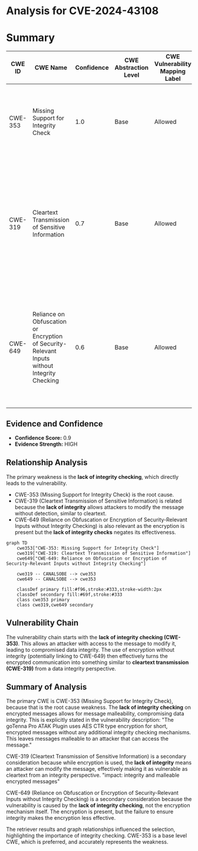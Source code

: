 # Analysis for CVE-2024-43108

# Summary
| CWE ID  | CWE Name | Confidence | CWE Abstraction Level | CWE Vulnerability Mapping Label | CWE-Vulnerability Mapping Notes |
|---|---|---|---|---|---|
| CWE-353 | Missing Support for Integrity Check | 1.0 | Base | Allowed | Primary CWE. The vulnerability description explicitly mentions the **lack of message integrity checking**. |
| CWE-319 | Cleartext Transmission of Sensitive Information | 0.7 | Base | Allowed | Secondary Candidate. Although encryption is used, the **lack of integrity checking** makes it similar to sending a clear text message, so an attacker can manipulate it. |
| CWE-649 | Reliance on Obfuscation or Encryption of Security-Relevant Inputs without Integrity Checking | 0.6 | Base | Allowed | Secondary Candidate. The plugin uses AES CTR encryption, but without any integrity checks, which is similar to using encryption without integrity checking. |

## Evidence and Confidence

*   **Confidence Score:** 0.9
*   **Evidence Strength:** HIGH

## Relationship Analysis
The primary weakness is the **lack of integrity checking**, which directly leads to the vulnerability.
  - CWE-353 (Missing Support for Integrity Check) is the root cause.
  - CWE-319 (Cleartext Transmission of Sensitive Information) is related because the **lack of integrity** allows attackers to modify the message without detection, similar to cleartext.
  - CWE-649 (Reliance on Obfuscation or Encryption of Security-Relevant Inputs without Integrity Checking) is also relevant as the encryption is present but the **lack of integrity checks** negates its effectiveness.

```mermaid
graph TD
    cwe353["CWE-353: Missing Support for Integrity Check"]
    cwe319["CWE-319: Cleartext Transmission of Sensitive Information"]
    cwe649["CWE-649: Reliance on Obfuscation or Encryption of Security-Relevant Inputs without Integrity Checking"]

    cwe319 -- CANALSOBE --> cwe353
    cwe649 -- CANALSOBE --> cwe353

    classDef primary fill:#f96,stroke:#333,stroke-width:2px
    classDef secondary fill:#69f,stroke:#333
    class cwe353 primary
    class cwe319,cwe649 secondary
```

## Vulnerability Chain
The vulnerability chain starts with the **lack of integrity checking (CWE-353)**. This allows an attacker with access to the message to modify it, leading to compromised data integrity. The use of encryption without integrity (potentially linking to CWE-649) then effectively turns the encrypted communication into something similar to **cleartext transmission (CWE-319)** from a data integrity perspective.

## Summary of Analysis
The primary CWE is CWE-353 (Missing Support for Integrity Check), because that is the root cause weakness. The **lack of integrity checking** on encrypted messages allows for message malleability, compromising data integrity. This is explicitly stated in the vulnerability description: "The goTenna Pro ATAK Plugin uses AES CTR type encryption for short, encrypted messages without any additional integrity checking mechanisms. This leaves messages malleable to an attacker that can access the message."

CWE-319 (Cleartext Transmission of Sensitive Information) is a secondary consideration because while encryption is used, the **lack of integrity** means an attacker can modify the message, effectively making it as vulnerable as cleartext from an integrity perspective. "impact: integrity and malleable encrypted messages"

CWE-649 (Reliance on Obfuscation or Encryption of Security-Relevant Inputs without Integrity Checking) is a secondary consideration because the vulnerability is caused by the **lack of integrity checking**, not the encryption mechanism itself. The encryption is present, but the failure to ensure integrity makes the encryption less effective.

The retriever results and graph relationships influenced the selection, highlighting the importance of integrity checking. CWE-353 is a base level CWE, which is preferred, and accurately represents the weakness.